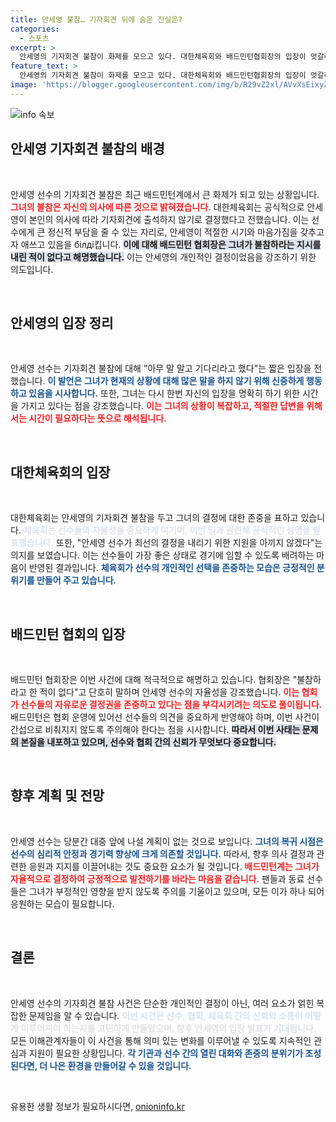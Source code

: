 ```yaml
---
title: 안세영 불참… 기자회견 뒤에 숨은 진실은?
categories:
  - 스포츠
excerpt: >
  안세영의 기자회견 불참이 화제를 모으고 있다. 대한체육회와 배드민턴협회장의 입장이 엇갈리는 가운데, 안세영이 전한 아무 말 말고 기다리라는 메시지의 진짜 의미는? 클릭해 확인하세요!
feature_text: >
  안세영의 기자회견 불참이 화제를 모으고 있다. 대한체육회와 배드민턴협회장의 입장이 엇갈리는 가운데, 안세영이 전한 아무 말 말고 기다리라는 메시지의 진짜 의미는? 클릭해 확인하세요!
image: 'https://blogger.googleusercontent.com/img/b/R29vZ2xl/AVvXsEixyZcFfHzMRdzZMjFBmAUKJYCLCGyLL1o632UiGVXcaFdKo_bkvkuCioo0uUKlGfBVcT3P84aROyZIXSBEx3Aw5nCQ3pTgDom1WDC4m8eifvWiAmWEEVb4x6G_l8C0QH225ldMjyaFvpxGEBGNO37VmDTDMHGhJPq73UglMfDca1-0aw/s1600/blogspot.png'
---
```


<p><img src="https://blogger.googleusercontent.com/img/b/R29vZ2xl/AVvXsEixyZcFfHzMRdzZMjFBmAUKJYCLCGyLL1o632UiGVXcaFdKo_bkvkuCioo0uUKlGfBVcT3P84aROyZIXSBEx3Aw5nCQ3pTgDom1WDC4m8eifvWiAmWEEVb4x6G_l8C0QH225ldMjyaFvpxGEBGNO37VmDTDMHGhJPq73UglMfDca1-0aw/s1600/blogspot.png" alt="info 속보" /></p>

<h2 data-ke-size="size26">안세영 기자회견 불참의 배경</h2>

<p data-ke-size="size16">&nbsp;</p>

<p>안세영 선수의 기자회견 불참은 최근 배드민턴계에서 큰 화제가 되고 있는 상황입니다. <b><span style="color: #ee2323;">그녀의 불참은 자신의 의사에 따른 것으로 밝혀졌습니다.</span></b> 대한체육회는 공식적으로 안세영이 본인의 의사에 따라 기자회견에 출석하지 않기로 결정했다고 전했습니다. 이는 선수에게 큰 정신적 부담을 줄 수 있는 자리로, 안세영이 적절한 시기와 마음가짐을 갖추고자 애쓰고 있음을 білді킵니다. <b><span style="background-color: #21538527;">이에 대해 배드민턴 협회장은 그녀가 불참하라는 지시를 내린 적이 없다고 해명했습니다.</span></b> 이는 안세영의 개인적인 결정이었음을 강조하기 위한 의도입니다.</p>

<p data-ke-size="size16">&nbsp;</p>

<h2 data-ke-size="size26">안세영의 입장 정리</h2>

<p data-ke-size="size16">&nbsp;</p>

<p>안세영 선수는 기자회견 불참에 대해 "아무 말 말고 기다리라고 했다"는 짧은 입장을 전했습니다. <b><span style="color: #1a5490;">이 발언은 그녀가 현재의 상황에 대해 많은 말을 하지 않기 위해 신중하게 행동하고 있음을 시사합니다.</span></b> 또한, 그녀는 다시 한번 자신의 입장을 명확히 하기 위한 시간을 가지고 있다는 점을 강조했습니다. <b><span style="color: #ee2323;">이는 그녀의 상황이 복잡하고, 적절한 답변을 위해서는 시간이 필요하다는 뜻으로 해석됩니다.</span></b> </p>

<p data-ke-size="size16">&nbsp;</p>

<h2 data-ke-size="size26">대한체육회의 입장</h2>

<p data-ke-size="size16">&nbsp;</p>

<p>대한체육회는 안세영의 기자회견 불참을 두고 그녀의 결정에 대한 존중을 표하고 있습니다. <b><span style="color: #21538527;">체육회는 선수들의 자율성을 중요하게 여기며, 이번 일과 관련해 공식적인 성명을 발표했습니다.</span></b> 또한, "안세영 선수가 최선의 결정을 내리기 위한 지원을 아끼지 않겠다"는 의지를 보였습니다. 이는 선수들이 가장 좋은 상태로 경기에 임할 수 있도록 배려하는 마음이 반영된 결과입니다. <b><span style="color: #1a5490;">체육회가 선수의 개인적인 선택을 존중하는 모습은 긍정적인 분위기를 만들어 주고 있습니다.</span></b></p>

<p data-ke-size="size16">&nbsp;</p>

<h2 data-ke-size="size26">배드민턴 협회의 입장</h2>

<p data-ke-size="size16">&nbsp;</p>

<p>배드민턴 협회장은 이번 사건에 대해 적극적으로 해명하고 있습니다. 협회장은 "불참하라고 한 적이 없다"고 단호히 말하며 안세영 선수의 자율성을 강조했습니다. <b><span style="color: #ee2323;">이는 협회가 선수들의 자유로운 결정권을 존중하고 있다는 점을 부각시키려는 의도로 풀이됩니다.</span></b> 배드민턴은 협회 운영에 있어선 선수들의 의견을 중요하게 반영해야 하며, 이번 사건이 간섭으로 비춰지지 않도록 주의해야 한다는 점을 시사합니다. <b><span style="background-color: #21538527;">따라서 이번 사태는 문제의 본질을 내포하고 있으며, 선수와 협회 간의 신뢰가 무엇보다 중요합니다.</span></b></p>

<p data-ke-size="size16">&nbsp;</p>

<h2 data-ke-size="size26">향후 계획 및 전망</h2>

<p data-ke-size="size16">&nbsp;</p>

<p>안세영 선수는 당분간 대중 앞에 나설 계획이 없는 것으로 보입니다. <b><span style="color: #1a5490;">그녀의 복귀 시점은 선수의 심리적 안정과 경기력 향상에 크게 의존할 것입니다.</span></b> 따라서, 향후 의사 결정과 관련한 응원과 지지를 이끌어내는 것도 중요한 요소가 될 것입니다. <b><span style="color: #ee2323;">배드민턴계는 그녀가 자율적으로 결정하여 긍정적으로 발전하기를 바라는 마음을 같습니다.</span></b> 팬들과 동료 선수들은 그녀가 부정적인 영향을 받지 않도록 주의를 기울이고 있으며, 모든 이가 하나 되어 응원하는 모습이 필요합니다.</p>

<p data-ke-size="size16">&nbsp;</p>

<h2 data-ke-size="size26">결론</h2>

<p data-ke-size="size16">&nbsp;</p>

<p>안세영 선수의 기자회견 불참 사건은 단순한 개인적인 결정이 아닌, 여러 요소가 얽힌 복잡한 문제임을 알 수 있습니다. <b><span style="color: #21538527;">이번 사건은 선수, 협회, 체육회 간의 신뢰와 소통이 어떻게 이루어져야 하는지를 고민하게 만들었으며, 향후 안세영의 입장 발표가 기대됩니다.</span></b> 모든 이해관계자들이 이 사건을 통해 의미 있는 변화를 이루어낼 수 있도록 지속적인 관심과 지원이 필요한 상황입니다. <b><span style="color: #1a5490;">각 기관과 선수 간의 열린 대화와 존중의 분위기가 조성된다면, 더 나은 환경을 만들어갈 수 있을 것입니다.</span></b> </p>

<p data-ke-size="size16">&nbsp;</p>
유용한 생활 정보가 필요하시다면, <a href="https://onioninfo.kr" rel="dofollow">onioninfo.kr</a>


